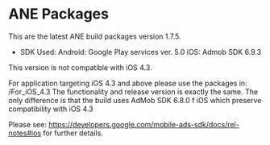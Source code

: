 ANE Packages
=========

This are the latest ANE build packages version 1.7.5.
- SDK Used:
Android: Google Play services ver. 5.0
iOS: Admob SDK 6.9.3

This version is not compatible with iOS 4.3.

For application targeting iOS 4.3 and above please use the packages in:
/For_iOS_4.3
The functionality and release version is exactly the same.
The only difference is that the build uses AdMob SDK 6.8.0 f iOS which preserve compatibility with iOS 4.3

Please see: https://developers.google.com/mobile-ads-sdk/docs/rel-notes#ios
for further details.
